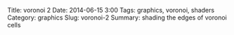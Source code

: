 Title: voronoi 2
Date: 2014-06-15 3:00
Tags: graphics, voronoi, shaders
Category: graphics
Slug: voronoi-2
Summary: shading the edges of voronoi cells


<canvas id="voronoi" width="500" height="500" class="shader-demo update mouse"></canvas>

<script id="voronoi-fs" type="x-shader/x-fragment">
precision mediump float;
uniform sampler2D randTex;
uniform float time;

vec4 rand( vec2 p ) {
    vec4 r = texture2D( randTex, p/256.0, -100.0 );
    return sin(r*(7.0+time)) * 0.5 + 0.5;
}

void voronoi( in vec2 x, out vec2 cell)
{
    vec2 xcell = floor(x);
    vec2 xoffset = fract(x);

    float bestSqrDist = 8.0;
    vec2 bestRelativeCell;
    vec2 bestOffset;

    for( float j = -2.0; j <= 2.0; j++ )
    for( float i = -2.0; i <= 2.0; i++ )
    {
        vec2 relativeCell = vec2(i,j);
        vec2 currentCell = relativeCell + xcell;
		vec2 offset = rand(currentCell).xy;
        vec2 relativePoint = relativeCell + offset - xoffset;
        float sqrDist = dot(relativePoint,relativePoint);

        if( sqrDist < bestSqrDist )
        {
            bestSqrDist = sqrDist;
            bestRelativeCell = relativeCell;
            bestOffset = offset;
        }
    }
    cell = bestRelativeCell + xcell;
}

void voronoiBorder(in vec2 x, in vec2 cell, out vec2 uv) {
    vec2 xcell = floor(x);
    vec2 xoffset = fract(x);
    vec2 bestRelativeCell = cell - xcell;
    vec2 bestOffset = rand(cell).xy;

    vec2 bestRelativePoint = bestRelativeCell + bestOffset - xoffset;

    float bestBorderDist = 8.0;
    float distAlongEdge;

    for( float j=-2.0; j<=2.0; j++ )
    for( float i=-2.0; i<=2.0; i++ )
    {
    	//skip current cell
    	if(i==0.0 && j==0.0) continue;

        vec2 relativeCell = bestRelativeCell + vec2(i,j);
        vec2 currentCell = relativeCell + xcell;
		vec2 offset = rand(currentCell).xy;
        vec2 relativePoint = relativeCell + offset - xoffset;

        vec2 midpoint = (relativePoint + bestRelativePoint) * 0.5;
        vec2 direction = normalize(relativePoint - bestRelativePoint);

        float dist = dot(midpoint, direction);
        if(dist < bestBorderDist) {
        	bestBorderDist = dist;
        	vec2 edgeDir = direction.yx * vec2(1,-1);
        	distAlongEdge = dot(midpoint, edgeDir);
        }
    }

    uv = vec2(bestBorderDist, distAlongEdge);
}

varying vec2 position;
uniform vec2 canvasSize;
uniform vec2 mouseState;

void main( void )
{
    vec2 p = position * canvasSize / 35.0;
    vec2 m = mouseState / 35.0;

	vec2 cell;
	vec2 border;
    voronoi( p, cell);
    voronoiBorder(p, cell, border);
    vec2 mcell;
    voronoi(m, mcell);

	
	vec3 col = vec3(1,1,1);
    if(mcell == cell) {
        float edge = cos(border.y*20.0 + time * 10.0);
        if(edge > 0.0 && border.x < 0.1) col = vec3(0,0,0);
    }
    else {
        if(border.x > 0.1) col = vec3(0,0,0);
    }
	gl_FragColor = vec4(col,1.0);
}

</script>

<script id="voronoi-vs" type="x-shader/x-vertex">
    attribute vec2 vertex;
    varying vec2 position;
    void main(void) {
        position = vertex * 0.5 + 0.5;
        gl_Position = vec4(vertex, 0.0, 1.0);
    }
</script>

<script type="text/javascript" src="https://glmatrix.googlecode.com/files/glMatrix-0.9.5.min.js"></script>

<script src="scripts/graphics.js"></script>